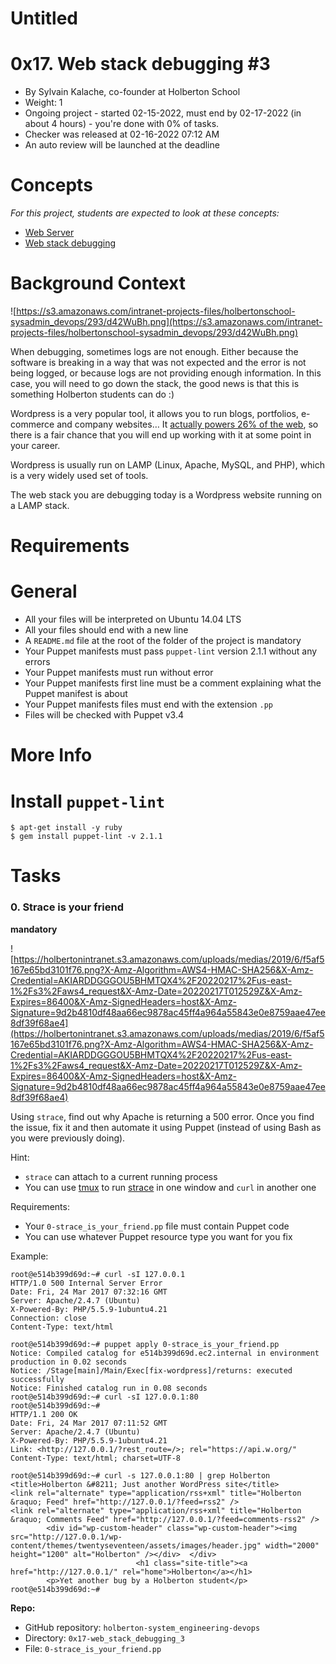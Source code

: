 # Untitled

# **0x17. Web stack debugging #3**

- By Sylvain Kalache, co-founder at Holberton School
- Weight: 1
- Ongoing project - started 02-15-2022, must end by 02-17-2022 (in about 4 hours) - you're done with 0% of tasks.
- Checker was released at 02-16-2022 07:12 AM
- An auto review will be launched at the deadline

# **Concepts**

*For this project, students are expected to look at these concepts:*

- [Web Server](https://intranet.hbtn.io/concepts/17)
- [Web stack debugging](https://intranet.hbtn.io/concepts/68)

# **Background Context**

![https://s3.amazonaws.com/intranet-projects-files/holbertonschool-sysadmin_devops/293/d42WuBh.png](https://s3.amazonaws.com/intranet-projects-files/holbertonschool-sysadmin_devops/293/d42WuBh.png)

When debugging, sometimes logs are not enough. Either because the software is breaking in a way that was not expected and the error is not being logged, or because logs are not providing enough information. In this case, you will need to go down the stack, the good news is that this is something Holberton students can do :)

Wordpress is a very popular tool, it allows you to run blogs, portfolios, e-commerce and company websites… It [actually powers 26% of the web](https://intranet.hbtn.io/rltoken/Ah9_LmUi191dqxT-Zx7uhg), so there is a fair chance that you will end up working with it at some point in your career.

Wordpress is usually run on LAMP (Linux, Apache, MySQL, and PHP), which is a very widely used set of tools.

The web stack you are debugging today is a Wordpress website running on a LAMP stack.

# **Requirements**

# **General**

- All your files will be interpreted on Ubuntu 14.04 LTS
- All your files should end with a new line
- A `README.md` file at the root of the folder of the project is mandatory
- Your Puppet manifests must pass `puppet-lint` version 2.1.1 without any errors
- Your Puppet manifests must run without error
- Your Puppet manifests first line must be a comment explaining what the Puppet manifest is about
- Your Puppet manifests files must end with the extension `.pp`
- Files will be checked with Puppet v3.4

# **More Info**

# **Install `puppet-lint`**

```
$ apt-get install -y ruby
$ gem install puppet-lint -v 2.1.1

```

# **Tasks**

### **0. Strace is your friend**

**mandatory**

![https://holbertonintranet.s3.amazonaws.com/uploads/medias/2019/6/f5af5167e65bd3101f76.png?X-Amz-Algorithm=AWS4-HMAC-SHA256&X-Amz-Credential=AKIARDDGGGOU5BHMTQX4%2F20220217%2Fus-east-1%2Fs3%2Faws4_request&X-Amz-Date=20220217T012529Z&X-Amz-Expires=86400&X-Amz-SignedHeaders=host&X-Amz-Signature=9d2b4810df48aa66ec9878ac45ff4a964a55843e0e8759aae47ee8df39f68ae4](https://holbertonintranet.s3.amazonaws.com/uploads/medias/2019/6/f5af5167e65bd3101f76.png?X-Amz-Algorithm=AWS4-HMAC-SHA256&X-Amz-Credential=AKIARDDGGGOU5BHMTQX4%2F20220217%2Fus-east-1%2Fs3%2Faws4_request&X-Amz-Date=20220217T012529Z&X-Amz-Expires=86400&X-Amz-SignedHeaders=host&X-Amz-Signature=9d2b4810df48aa66ec9878ac45ff4a964a55843e0e8759aae47ee8df39f68ae4)

Using `strace`, find out why Apache is returning a 500 error. Once you find the issue, fix it and then automate it using Puppet (instead of using Bash as you were previously doing).

Hint:

- `strace` can attach to a current running process
- You can use [tmux](https://intranet.hbtn.io/rltoken/4KkxME6-3aY9fgfok6HNFA) to run [strace](https://intranet.hbtn.io/rltoken/OUc10nTtuZG65adFVbkYag) in one window and `curl` in another one

Requirements:

- Your `0-strace_is_your_friend.pp` file must contain Puppet code
- You can use whatever Puppet resource type you want for you fix

Example:

```
root@e514b399d69d:~# curl -sI 127.0.0.1
HTTP/1.0 500 Internal Server Error
Date: Fri, 24 Mar 2017 07:32:16 GMT
Server: Apache/2.4.7 (Ubuntu)
X-Powered-By: PHP/5.5.9-1ubuntu4.21
Connection: close
Content-Type: text/html

root@e514b399d69d:~# puppet apply 0-strace_is_your_friend.pp
Notice: Compiled catalog for e514b399d69d.ec2.internal in environment production in 0.02 seconds
Notice: /Stage[main]/Main/Exec[fix-wordpress]/returns: executed successfully
Notice: Finished catalog run in 0.08 seconds
root@e514b399d69d:~# curl -sI 127.0.0.1:80
root@e514b399d69d:~#
HTTP/1.1 200 OK
Date: Fri, 24 Mar 2017 07:11:52 GMT
Server: Apache/2.4.7 (Ubuntu)
X-Powered-By: PHP/5.5.9-1ubuntu4.21
Link: <http://127.0.0.1/?rest_route=/>; rel="https://api.w.org/"
Content-Type: text/html; charset=UTF-8

root@e514b399d69d:~# curl -s 127.0.0.1:80 | grep Holberton
<title>Holberton &#8211; Just another WordPress site</title>
<link rel="alternate" type="application/rss+xml" title="Holberton &raquo; Feed" href="http://127.0.0.1/?feed=rss2" />
<link rel="alternate" type="application/rss+xml" title="Holberton &raquo; Comments Feed" href="http://127.0.0.1/?feed=comments-rss2" />
        <div id="wp-custom-header" class="wp-custom-header"><img src="http://127.0.0.1/wp-content/themes/twentyseventeen/assets/images/header.jpg" width="2000" height="1200" alt="Holberton" /></div>  </div>
                            <h1 class="site-title"><a href="http://127.0.0.1/" rel="home">Holberton</a></h1>
        <p>Yet another bug by a Holberton student</p>
root@e514b399d69d:~#

```

**Repo:**

- GitHub repository: `holberton-system_engineering-devops`
- Directory: `0x17-web_stack_debugging_3`
- File: `0-strace_is_your_friend.pp`

